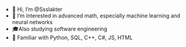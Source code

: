 - 👋 Hi, I’m @Ssslakter
- 👀 I’m interested in advanced math, especially machine learning and neural networks
- 🎓Also studying software engineering
- 🌱 Familiar with Python, SQL, C++, C#, JS, HTML 


<!---
Ssslakter/Ssslakter is a ✨ special ✨ repository because its `README.md` (this file) appears on your GitHub profile.
You can click the Preview link to take a look at your changes.
--->
